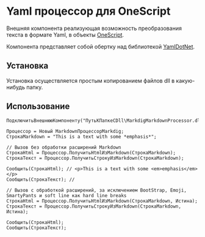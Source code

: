 ﻿# Yaml процессор для OneScript

Внешняя компонента реализующая возможность преобразования текста в формате Yaml, в объекты [OneScript](https://github.com/EvilBeaver/OneScript).

Компонента представляет собой обертку над библиотекой [YamlDotNet](https://github.com/aaubry/YamlDotNet).


## Установка

Установка осуществляется простым копированием файлов dll в какую-нибудь папку.

## Использование

```bsl
ПодключитьВнешнююКомпоненту("ПутьКПапкеСDll\MarkdigMarkdownProcessor.dll");

Процессор = Новый MarkdownПроцессорMarkdig;
СтрокаMarkdown = "This is a text with some *emphasis*";

// Вызов без обработки расширений Markdown
СтрокаHtml = Процессор.ПолучитьHtmlИзMarkdown(СтрокаMarkdown);
СтрокаТекст = Процессор.ПолучитьСтрокуИзMarkdown(СтрокаMarkdown);

Сообщить(СтрокаHtml); // <p>This is a text with some <em>emphasis</em></p>
Сообщить(СтрокаТекст); // 

// Вызов с обработкой расширений, за исключением BootStrap, Emoji, SmartyPants и soft line как hard line breaks
СтрокаHtml = Процессор.ПолучитьHtmlИзMarkdown(СтрокаMarkdown, Истина);
СтрокаТекст = Процессор.ПолучитьСтрокуИзMarkdown(СтрокаMarkdown, Истина);

Сообщить(СтрокаHtml);
Сообщить(СтрокаТекст);
```

